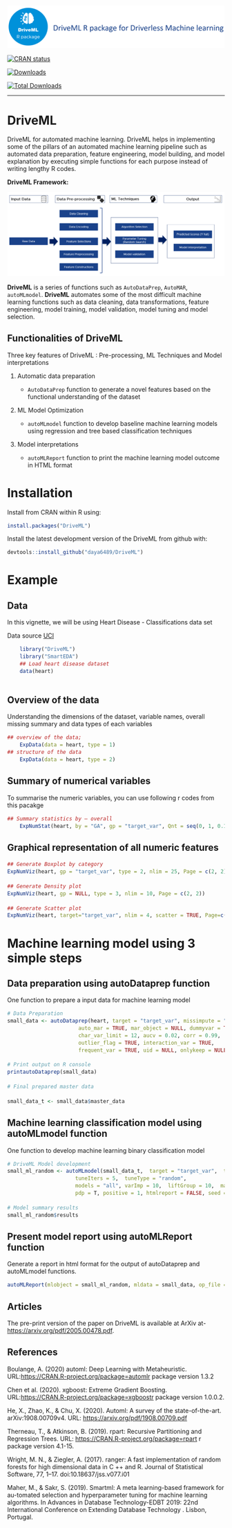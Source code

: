 <img src = "https://github.com/daya6489/DriveML/blob/master/man/figures/driveml_image.PNG">

[![CRAN status](https://www.r-pkg.org/badges/version/DriveML)](https://cran.r-project.org/package=DriveML)

[![Downloads](http://cranlogs.r-pkg.org/badges/DriveML)](https://cran.r-project.org/package=DriveML)

[![Total Downloads](http://cranlogs.r-pkg.org/badges/grand-total/DriveML)](https://cran.r-project.org/package=DriveML)

---

# DriveML

DriveML for automated machine learning. DriveML helps in implementing some of the pillars of an automated machine learning pipeline such as automated data preparation, feature engineering, model building, and model explanation by executing simple functions for each purpose instead of writing lengthy R codes.

**DriveML Framework:**

![DriveML](https://github.com/daya6489/DriveML/blob/master/man/figures/driveml_framework.PNG)

  **DriveML** is a series of functions such as `AutoDataPrep`, `AutoMAR`, `autoMLmodel`.  **DriveML** automates some of the most difficult machine learning functions such as data cleaning, data transformations, feature engineering, model training, model validation, model tuning and model selection. 

## Functionalities of DriveML

Three key features of DriveML : Pre-processing, ML Techniques and Model interpretations

1. Automatic data preparation
    + `AutoDataPrep` function to generate a novel features based on the functional understanding of the dataset
    
2. ML Model Optimization
    + `autoMLmodel` function to develop baseline machine learning models using regression and tree based classification techniques

3. Model interpretations
    + `autoMLReport` function to print the machine learning model outcome in HTML format

# Installation

Install from CRAN within R using:

```R
install.packages("DriveML")
```

Install the latest development version of the DriveML from github with:

```R
devtools::install_github("daya6489/DriveML")
```

# Example

## Data
In this vignette, we will be using Heart Disease - Classifications data set

Data source [UCI](https://archive.ics.uci.edu/ml/datasets/heart+Disease)

```R
	library("DriveML")
	library("SmartEDA")
	## Load heart disease dataset 
	data(heart)
	
```

## Overview of the data
Understanding the dimensions of the dataset, variable names, overall missing summary and data types of each variables

```R
## overview of the data; 
	ExpData(data = heart, type = 1)
## structure of the data	
	ExpData(data = heart, type = 2)
```

## Summary of numerical variables
To summarise the numeric variables, you can use following r codes from this pacakge

```R
## Summary statistics by – overall
	ExpNumStat(heart, by = "GA", gp = "target_var", Qnt = seq(0, 1, 0.1), MesofShape = 2, Outlier = TRUE, round = 2)
```
## Graphical representation of all numeric features

```R
## Generate Boxplot by category
ExpNumViz(heart, gp = "target_var", type = 2, nlim = 25, Page = c(2, 2))

## Generate Density plot
ExpNumViz(heart, gp = NULL, type = 3, nlim = 10, Page = c(2, 2))

## Generate Scatter plot
ExpNumViz(heart, target="target_var", nlim = 4, scatter = TRUE, Page=c(2, 1))
```

# Machine learning model using 3 simple steps

## Data preparation using autoDataprep function

One function to prepare a input data for machine learning model

```R
# Data Preparation
small_data <- autoDataprep(heart, target = "target_var", missimpute = "default",
                       auto_mar = TRUE, mar_object = NULL, dummyvar = TRUE,
                       char_var_limit = 12, aucv = 0.02, corr = 0.99,
                       outlier_flag = TRUE, interaction_var = TRUE,
                       frequent_var = TRUE, uid = NULL, onlykeep = NULL, drop = NULL)

# Print output on R console
printautoDataprep(small_data)

# Final prepared master data

small_data_t <- small_data$master_data
```

## Machine learning classification model using autoMLmodel function

One function to develop machine learning binary classification model 

```R
# DriveML Model development
small_ml_random <- autoMLmodel(small_data_t,  target = "target_var",  testSplit = 0.2,
                      tuneIters = 5,  tuneType = "random",
                      models = "all", varImp = 10,  liftGroup = 10,  maxObs = 10000,  uid = NULL,
                      pdp = T, positive = 1, htmlreport = FALSE, seed = 1991)

# Model summary results
small_ml_random$results

```

## Present model report using autoMLReport function

Generate a report in html format for the output of autoDataprep and autoMLmodel functions. 

```R
autoMLReport(mlobject = small_ml_random, mldata = small_data, op_file = "driveML_ouput_heart_data.html")

```

## Articles

The pre-print version of the paper on DriveML is available at ArXiv at- https://arxiv.org/pdf/2005.00478.pdf.


## References

Boulange, A. (2020) automl: Deep Learning with Metaheuristic. URL:https://CRAN.R-project.org/package=automlr package version 1.3.2

Chen et al. (2020). xgboost: Extreme Gradient Boosting. URL:https://CRAN.R-project.org/package=xgboostr package version 1.0.0.2. 

He, X., Zhao, K., & Chu, X. (2020).  Automl: A survey of the state-of-the-art. arXiv:1908.00709v4. URL: https://arxiv.org/pdf/1908.00709.pdf

Therneau, T., & Atkinson, B. (2019). rpart: Recursive Partitioning and Regression Trees. URL:
https://CRAN.R-project.org/package=rpart r package version 4.1-15.

Wright, M. N., & Ziegler, A. (2017). ranger: A fast implementation of random forests for high dimensional data in C ++ and R. Journal of Statistical Software, 77, 1–17. doi:10.18637/jss.v077.i01

Maher, M., & Sakr, S. (2019). Smartml: A meta learning-based framework for au-tomated selection and hyperparameter tuning for machine learning algorithms. In Advances in Database Technology-EDBT 2019: 22nd International Conference on Extending Database Technology . Lisbon, Portugal.

